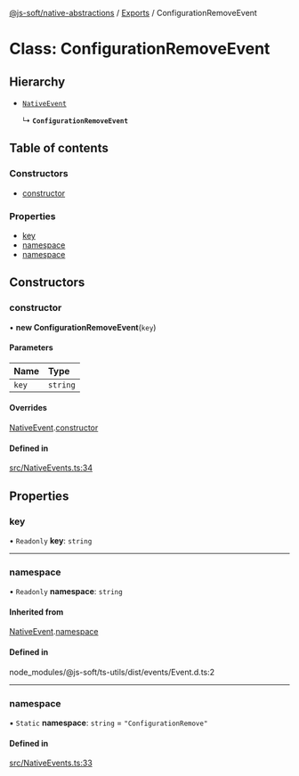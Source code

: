 [@js-soft/native-abstractions](../README.md) / [Exports](../modules.md) / ConfigurationRemoveEvent

# Class: ConfigurationRemoveEvent

## Hierarchy

- [`NativeEvent`](NativeEvent.md)

  ↳ **`ConfigurationRemoveEvent`**

## Table of contents

### Constructors

- [constructor](ConfigurationRemoveEvent.md#constructor)

### Properties

- [key](ConfigurationRemoveEvent.md#key)
- [namespace](ConfigurationRemoveEvent.md#namespace)
- [namespace](ConfigurationRemoveEvent.md#namespace)

## Constructors

### constructor

• **new ConfigurationRemoveEvent**(`key`)

#### Parameters

| Name | Type |
| :------ | :------ |
| `key` | `string` |

#### Overrides

[NativeEvent](NativeEvent.md).[constructor](NativeEvent.md#constructor)

#### Defined in

[src/NativeEvents.ts:34](https://github.com/js-soft/ts-native-access/blob/c428889/packages/abstractions/src/NativeEvents.ts#L34)

## Properties

### key

• `Readonly` **key**: `string`

___

### namespace

• `Readonly` **namespace**: `string`

#### Inherited from

[NativeEvent](NativeEvent.md).[namespace](NativeEvent.md#namespace)

#### Defined in

node_modules/@js-soft/ts-utils/dist/events/Event.d.ts:2

___

### namespace

▪ `Static` **namespace**: `string` = `"ConfigurationRemove"`

#### Defined in

[src/NativeEvents.ts:33](https://github.com/js-soft/ts-native-access/blob/c428889/packages/abstractions/src/NativeEvents.ts#L33)
